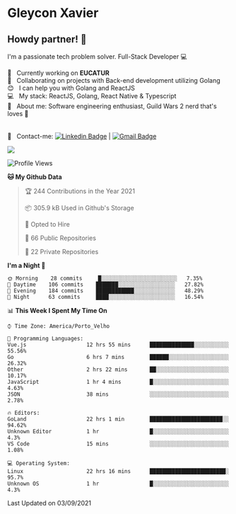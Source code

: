 # Gleycon Xavier

## Howdy partner! 👋

I'm a passionate tech problem solver.
Full-Stack Developer :computer:

 :rocket:  &nbsp; Currently working on **EUCATUR**
 <br/> :purple_heart: &nbsp; Collaborating on projects with Back-end development utilizing Golang
 <br/> :blush: &nbsp; I can help you with Golang and ReactJS
 <br/> :computer: &nbsp; My stack: ReactJS, Golang, React Native & Typescript
 <br/> 💬  &nbsp; About me: Software engineering enthusiast, Guild Wars 2 nerd that's loves :apple:
 <br/>
 <br/>
 <br/> :email: &nbsp; Contact-me: [![Linkedin Badge](https://img.shields.io/badge/-GleyconXavier-blue?style=flat-square&logo=Linkedin&logoColor=white&link=https://www.linkedin.com/in/gleyconxavier/)](https://www.linkedin.com/in/gleyconxavier/) 
| 
[![Gmail Badge](https://img.shields.io/badge/-gleyconxcarlos@gmail.com-c14438?style=flat-square&logo=Gmail&logoColor=white&link=mailto:gleyconxcarlos@gmail.com)](mailto:gleyconxcarlos@gmail.com)

![](https://komarev.com/ghpvc/?username=gleyconxavier)

<!--START_SECTION:waka-->
![Profile Views](http://img.shields.io/badge/Profile%20Views-0-blue)

**🐱 My Github Data** 

> 🏆 244 Contributions in the Year 2021
 > 
> 📦 305.9 kB Used in Github's Storage 
 > 
> 💼 Opted to Hire
 > 
> 📜 66 Public Repositories 
 > 
> 🔑 22 Private Repositories  
 > 
**I'm a Night 🦉** 

```text
🌞 Morning    28 commits     █░░░░░░░░░░░░░░░░░░░░░░░░   7.35% 
🌆 Daytime    106 commits    ███████░░░░░░░░░░░░░░░░░░   27.82% 
🌃 Evening    184 commits    ████████████░░░░░░░░░░░░░   48.29% 
🌙 Night      63 commits     ████░░░░░░░░░░░░░░░░░░░░░   16.54%

```


📊 **This Week I Spent My Time On** 

```text
⌚︎ Time Zone: America/Porto_Velho

💬 Programming Languages: 
Vue.js                   12 hrs 55 mins      ██████████████░░░░░░░░░░░   55.56% 
Go                       6 hrs 7 mins        ██████░░░░░░░░░░░░░░░░░░░   26.32% 
Other                    2 hrs 22 mins       ██░░░░░░░░░░░░░░░░░░░░░░░   10.17% 
JavaScript               1 hr 4 mins         █░░░░░░░░░░░░░░░░░░░░░░░░   4.63% 
JSON                     38 mins             ░░░░░░░░░░░░░░░░░░░░░░░░░   2.78%

🔥 Editors: 
GoLand                   22 hrs 1 min        ███████████████████████░░   94.62% 
Unknown Editor           1 hr                █░░░░░░░░░░░░░░░░░░░░░░░░   4.3% 
VS Code                  15 mins             ░░░░░░░░░░░░░░░░░░░░░░░░░   1.08%

💻 Operating System: 
Linux                    22 hrs 16 mins      ████████████████████████░   95.7% 
Unknown OS               1 hr                █░░░░░░░░░░░░░░░░░░░░░░░░   4.3%

```


 Last Updated on 03/09/2021
<!--END_SECTION:waka-->
